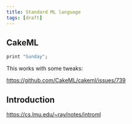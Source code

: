 ```yaml
---
title: Standard ML language
tags: [draft]
---
```


## CakeML

~~~ml
print "Sunday";
~~~

This works with some tweaks:

<https://github.com/CakeML/cakeml/issues/739>

## Introduction

<https://cs.lmu.edu/~ray/notes/introml>
